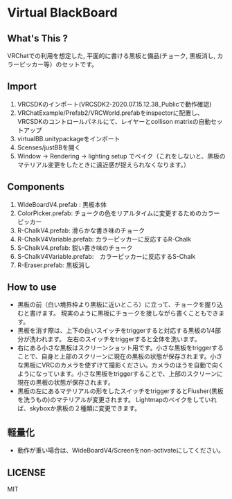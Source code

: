 # Virtual BlackBoard

## What's This ? 
VRChatでの利用を想定した, 平面的に書ける黒板と備品(チョーク, 黒板消し, カラーピッカー等）のセットです。

## Import 
1. VRCSDKのインポート(VRCSDK2-2020.07.15.12.38_Publicで動作確認)
2. VRChatExample/Prefab2/VRCWorld.prefabをinspectorに配置し、VRCSDKのコントロールパネルにて、レイヤーとcollison matrixの自動セットアップ
3. virtualBB.unitypackageをインポート
4. Scenses/justBBを開く
5. Window -> Rendering -> lighting setup でベイク（これをしないと、黒板のマテリアル変更をしたときに遠近感が捉えられなくなります。）

## Components
1. WideBoardV4.prefab : 黒板本体
2. ColorPicker.prefab: チョークの色をリアルタイムに変更するためのカラーピッカー
3. R-ChalkV4.prefab: 滑らかな書き味のチョーク 
4. R-ChalkV4Variable.prefab: カラーピッカーに反応するR-Chalk
5. S-ChalkV4.prefab: 鋭い書き味のチョーク 
6. S-ChalkV4Variable.prefab:　カラーピッカーに反応するS-Chalk
7. R-Eraser.prefab: 黒板消し


## How to use
- 黒板の前（白い境界枠より黒板に近いところ）に立って、チョークを握り込むと書けます。
現実のように黒板にチョークを接しながら書くこともできます。
- 黒板を消す際は、上下の白いスイッチをtriggerすると対応する黒板の1/4部分が洗われます。 左右のスイッチをtriggerすると全体を洗います。
- 右にある小さな黒板はスクリーンショット用です。小さな黒板をtriggerすることで、自身と上部のスクリーンに現在の黒板の状態が保存されます。小さな黒板にVRCのカメラを使ずけて撮影ください。カメラのほうを自動で向くようになっています。小さな黒板をtriggerすることで、上部のスクリーンに現在の黒板の状態が保存されます。
- 黒板の左にあるマテリアルの形をしたスイッチをtriggerするとFlusher(黒板を洗うもの)のマテリアルが変更されます。 Lightmapのベイクをしていれば、skyboxか黒板の２種類に変更できます。

## 軽量化
- 動作が重い場合は、WideBoardV4/Screenをnon-activateにしてください。


## LICENSE
MIT
